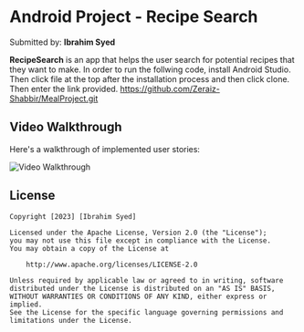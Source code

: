 # Android Project - Recipe Search

Submitted by: **Ibrahim Syed**

**RecipeSearch** is an app that helps the user search for potential recipes that they want to make. In order to run the follwing code,  install Android Studio. Then click file at the top after the installation process and then click clone. Then enter the link provided.
https://github.com/Zeraiz-Shabbir/MealProject.git

## Video Walkthrough

Here's a walkthrough of implemented user stories:

<img src='https://github.com/Zeraiz-Shabbir/MealProject/blob/master/MealProject.gif' title='Video Walkthrough' width='' alt='Video Walkthrough' />


## License

    Copyright [2023] [Ibrahim Syed]

    Licensed under the Apache License, Version 2.0 (the "License");
    you may not use this file except in compliance with the License.
    You may obtain a copy of the License at

        http://www.apache.org/licenses/LICENSE-2.0

    Unless required by applicable law or agreed to in writing, software
    distributed under the License is distributed on an "AS IS" BASIS,
    WITHOUT WARRANTIES OR CONDITIONS OF ANY KIND, either express or implied.
    See the License for the specific language governing permissions and
    limitations under the License.
